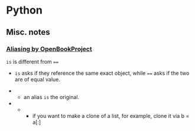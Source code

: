 # Python

## Misc. notes

### [Aliasing by OpenBookProject](http://www.openbookproject.net/thinkcs/python/english2e/ch09.html#aliasing)

`is` is different from `==`

- `is` asks if they reference the same exact object, while `==` asks if the two are of equal value.

 - - an alias `is` the original.

- - - if you want to make a clone of a list, for example, clone it via b = a[:]

